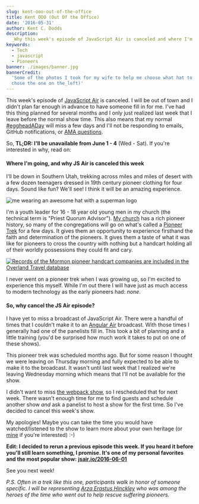 ```yaml
---
slug: kent-ooo-out-of-the-office
title: Kent OOO (Out Of the Office)
date: '2016-05-31'
author: Kent C. Dodds
description:
  _Why this week's episode of JavaScript Air is canceled and where I'm going..._
keywords:
  - Tech
  - javascript
  - Pioneers
banner: ./images/banner.jpg
bannerCredit:
  'Some of the photos I took for my wife to help me choose what hat to get (we
  chose the one on the_left)'
---
```


This week's episode of [JavaScript Air](https://javascriptair.com) is canceled.
I will be out of town and I didn't plan far enough in advance to have someone
fill in for me. I've had this thing planned for several months and I only just
realized last week that I leave before the normal show time. This also means
that my normal
[#eggheadADay](https://twitter.com/search?q=from%3Akentcdodds%20%23eggheadADay&src=typd)
will miss a few days and I'll not be responding to emails, GitHub notifications,
or [AMA questions](https://github.com/kentcdodds/ama).

So, **TL;DR: I'll be unavailable from June 1 - 4** (Wed - Sat). If you're
interested in why, read on:

#### Where I'm going, and why JS Air is canceled this week

I'll be down in Southern Utah, trekking across miles and miles of desert with a
few dozen teenagers dressed in 19th century pioneer clothing for four days.
Sound like fun? We'll see! I think it will be an amazing experience.

![me wearing an awesome hat with a superman logo](./images/0.jpeg)

I'm a youth leader for 16 - 18 year old young men in my church (the technical
term is "Priest Quorum Advisor"). [My church](https://mormon.org) has a rich
pioneer history, so many of the congregations will go on what's called a
[Pioneer Trek](https://www.lds.org/youth/activities/stake-and-multistake-activities/camps-and-youth-conferences/treks?lang=eng)
for a few days. It gives them an opportunity to experience firsthand the faith
and determination of the pioneers. It gives them a taste of what it was like for
pioneers to cross the country with nothing but a handcart holding all of their
worldly possessions they could fit and cary.

[![Records of the Mormon pioneer handcart companies are included in the Overland Travel database](./images/1.jpeg)](http://kuer.org/post/new-tools-looking-pioneer-ancestors)

I never went on a pioneer trek when I was growing up, so I'm excited to
experience this myself. While I'm out there I will have just as much access to
modern technology as the early pioneers had: _none_.

#### So, why cancel the JS Air episode?

I have yet to miss a broadcast of JavaScript Air. There were a handful of times
that I couldn't make it to an [Angular Air](http://angularair.com/) broadcast.
With those times I generally had one of the panelists fill in. This took a bit
of planning and a little training (you'd be surprised how much work it takes to
put on one of these shows).

This pioneer trek was scheduled months ago. But for some reason I thought we
were leaving on Thursday morning and fully expected to be able to make it to the
broadcast. It wasn't until last week that I realized we're leaving Wednesday
morning which means that I'll not be available for the show.

I didn't want to miss [the webpack show](https://jsair.io/webpack), so I
rescheduled that for next week. There wasn't enough time for me to find guests
and schedule another show _and_ ask a panelist to host a show for the first
time. So I've decided to cancel this week's show.

My apologies! Maybe you can take the time you would have watched/listened to the
show to learn more about your own heritage (or
[mine](https://history.lds.org/overlandtravels/) if you're interested) :-)

**Edit: I decided to rerun a previous episode this week. If you heard it before
you'll still learn something, I promise. It's one of my personal favorites and
the most popular show:** [**jsair.io/2016-06-01**](http://jsair.io/2016-06-01/)

See you next week!

_P.S. Often in a trek like this one, participants walk in honor of someone
specific. I will be representing_
[_Arza Erastus Hinckley_](http://wiki.hanksplace.net/index.php/Arza_Erastus_Hinckley)
_who was among the heroes of the time who went out to help rescue suffering
pioneers._
